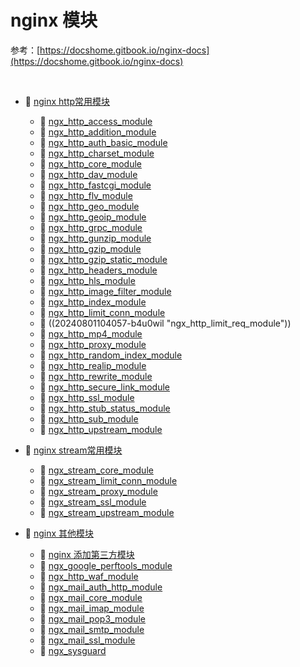 # nginx 模块

参考：[https://docshome.gitbook.io/nginx-docs](https://docshome.gitbook.io/nginx-docs)

‍

* 📑 [nginx http常用模块](nginx%20模块/nginx%20http常用模块.md)

  * 📄 [ngx_http_access_module](nginx%20模块/nginx%20http常用模块/ngx_http_access_module.md)
  * 📄 [ngx_http_addition_module](nginx%20模块/nginx%20http常用模块/ngx_http_addition_module.md)
  * 📄 [ngx_http_auth_basic_module](nginx%20模块/nginx%20http常用模块/ngx_http_auth_basic_module.md)
  * 📄 [ngx_http_charset_module](nginx%20模块/nginx%20http常用模块/ngx_http_charset_module.md)
  * 📄 [ngx_http_core_module](nginx%20模块/nginx%20http常用模块/ngx_http_core_module.md)
  * 📄 [ngx_http_dav_module](nginx%20模块/nginx%20http常用模块/ngx_http_dav_module.md)
  * 📄 [ngx_http_fastcgi_module](nginx%20模块/nginx%20http常用模块/ngx_http_fastcgi_module.md)
  * 📄 [ngx_http_flv_module](nginx%20模块/nginx%20http常用模块/ngx_http_flv_module.md)
  * 📄 [ngx_http_geo_module](nginx%20模块/nginx%20http常用模块/ngx_http_geo_module.md)
  * 📄 [ngx_http_geoip_module](nginx%20模块/nginx%20http常用模块/ngx_http_geoip_module.md)
  * 📄 [ngx_http_grpc_module](nginx%20模块/nginx%20http常用模块/ngx_http_grpc_module.md)
  * 📄 [ngx_http_gunzip_module](nginx%20模块/nginx%20http常用模块/ngx_http_gunzip_module.md)
  * 📄 [ngx_http_gzip_module](nginx%20模块/nginx%20http常用模块/ngx_http_gzip_module.md)
  * 📄 [ngx_http_gzip_static_module](nginx%20模块/nginx%20http常用模块/ngx_http_gzip_static_module.md)
  * 📄 [ngx_http_headers_module](nginx%20模块/nginx%20http常用模块/ngx_http_headers_module.md)
  * 📄 [ngx_http_hls_module](nginx%20模块/nginx%20http常用模块/ngx_http_hls_module.md)
  * 📄 [ngx_http_image_filter_module](nginx%20模块/nginx%20http常用模块/ngx_http_image_filter_module.md)
  * 📄 [ngx_http_index_module](nginx%20模块/nginx%20http常用模块/ngx_http_index_module.md)
  * 📄 [ngx_http_limit_conn_module](nginx%20模块/nginx%20http常用模块/Nginx%20的限制模块.md)
  * 📄 ((20240801104057-b4u0wil "ngx_http_limit_req_module"))
  * 📄 [ngx_http_mp4_module](nginx%20模块/nginx%20http常用模块/ngx_http_mp4_module.md)
  * 📄 [ngx_http_proxy_module](nginx%20模块/nginx%20http常用模块/ngx_http_proxy_module.md)
  * 📄 [ngx_http_random_index_module](nginx%20模块/nginx%20http常用模块/ngx_http_random_index_module.md)
  * 📄 [ngx_http_realip_module](nginx%20模块/nginx%20http常用模块/ngx_http_realip_module.md)
  * 📄 [ngx_http_rewrite_module](nginx%20模块/nginx%20http常用模块/ngx_http_rewrite_module.md)
  * 📄 [ngx_http_secure_link_module](nginx%20模块/nginx%20http常用模块/ngx_http_secure_link_module.md)
  * 📄 [ngx_http_ssl_module](nginx%20模块/nginx%20http常用模块/ngx_http_ssl_module.md)
  * 📄 [ngx_http_stub_status_module](nginx%20模块/nginx%20http常用模块/ngx_http_stub_status_module.md)
  * 📄 [ngx_http_sub_module](nginx%20模块/nginx%20http常用模块/ngx_http_sub_module.md)
  * 📄 [ngx_http_upstream_module](nginx%20模块/nginx%20http常用模块/ngx_http_upstream_module.md)
* 📑 [nginx stream常用模块](nginx%20模块/nginx%20stream常用模块.md)

  * 📄 [ngx_stream_core_module](nginx%20模块/nginx%20stream常用模块/ngx_stream_core_module.md)
  * 📄 [ngx_stream_limit_conn_module](nginx%20模块/nginx%20stream常用模块/ngx_stream_limit_conn_module.md)
  * 📄 [ngx_stream_proxy_module](nginx%20模块/nginx%20stream常用模块/ngx_stream_proxy_module.md)
  * 📄 [ngx_stream_ssl_module ](nginx%20模块/nginx%20stream常用模块/ngx_stream_ssl_module%20.md)
  * 📄 [ngx_stream_upstream_module](nginx%20模块/nginx%20stream常用模块/ngx_stream_upstream_module.md)
* 📑 [nginx 其他模块](nginx%20模块/nginx%20其他模块.md)

  * 📄 [nginx 添加第三方模块](nginx%20模块/nginx%20其他模块/nginx%20添加第三方模块.md)
  * 📄 [ngx_google_perftools_module](nginx%20模块/nginx%20其他模块/ngx_google_perftools_module.md)
  * 📄 [ngx_http_waf_module](nginx%20模块/nginx%20其他模块/ngx_http_waf_module.md)
  * 📄 [ngx_mail_auth_http_module](nginx%20模块/nginx%20其他模块/ngx_mail_auth_http_module.md)
  * 📄 [ngx_mail_core_module](nginx%20模块/nginx%20其他模块/ngx_mail_core_module.md)
  * 📄 [ngx_mail_imap_module](nginx%20模块/nginx%20其他模块/ngx_mail_imap_module.md)
  * 📄 [ngx_mail_pop3_module](nginx%20模块/nginx%20其他模块/ngx_mail_pop3_module.md)
  * 📄 [ngx_mail_smtp_module](nginx%20模块/nginx%20其他模块/ngx_mail_smtp_module.md)
  * 📄 [ngx_mail_ssl_module](nginx%20模块/nginx%20其他模块/ngx_mail_ssl_module.md)
  * 📄 [ngx_sysguard](nginx%20模块/nginx%20其他模块/ngx_sysguard.md)

‍
